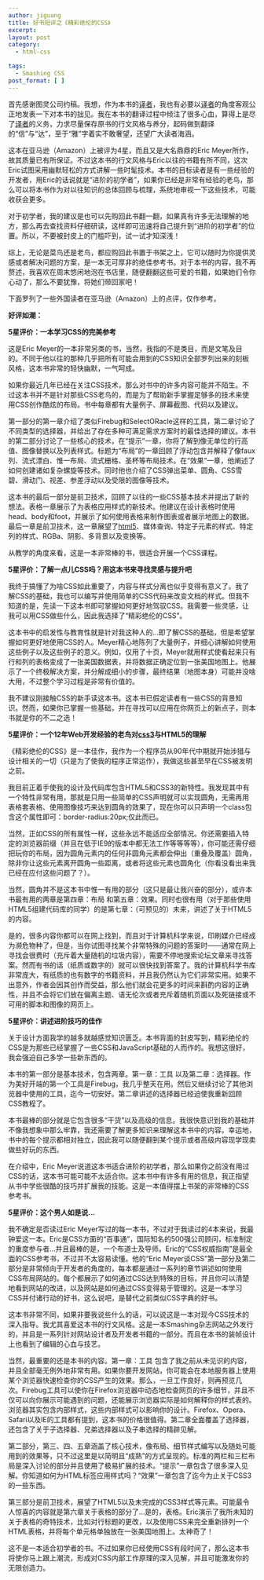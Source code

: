 ```yaml
---
author: jiguang
title: 好书短评之《精彩绝伦的CSS》
excerpt:
layout: post
category:
  - html-css

tags:
  - Smashing CSS
post_format: [ ]
---
```

首先感谢图灵公司约稿。我想，作为本书的[译者][1]，我也有必要以[译者][1]的角度客观公正地发表一下对本书的拙见。我在本书的翻译过程中倾注了很多心血，算得上是尽了[译者][1]的义务，力求尽量保存原书的行文风格与养分，起码做到翻译的“信”与“达”，至于“雅”字着实不敢奢望，还望广大读者海涵。

这本在亚马逊（Amazon）上被评为4星，而且又是大名鼎鼎的Eric Meyer所作，故其质量已有所保证。不过这本书的行文风格与Eric以往的书籍有所不同，这次Eric试图采用幽默轻松的方式讲解一些时髦技术。本书的目标读者是有一些经验的开发者，用Eric的话说就是“进阶的初学者”，如果你已经是非常有经验的老鸟，那么可以将本书作为对以往知识的总体回顾与梳理，系统地审视一下这些技术，可能收获会更多。

对于初学者，我的建议是也可以先购回此书翻一翻，如果真有许多无法理解的地方，那么再去查找资料仔细研读，这样即可迅速将自己提升到“进阶的初学者”的位置。所以，不要被封皮上的门槛吓到，试一试才知深浅！

综上，无论是菜鸟还是老鸟，都应购回此书置于书架之上，它可以随时为你提供灵感或者解决问题的方案，是一本无可厚非的绝佳参考书。对于本书的内容，我不再赘述，我喜欢在周末悠闲地泡在书店里，随便翻翻这些可爱的书籍，如果她们令你心动了，那么不要犹豫，将她们带回家吧！

下面罗列了一些外国读者在亚马逊（Amazon）上的点评，仅作参考。

**好评如潮：**

**5星评价：一本学习CSS的完美参考**

这是Eric Meyer的一本非常另类的书，当然，我指的不是类目，而是文笔及目的。不同于他以往的那种几乎把所有可能会用到的CSS知识全部罗列出来的刻板风格，这本书非常的轻快幽默，一气呵成。

如果你最近几年已经在关注CSS技术，那么对书中的许多内容可能并不陌生。不过这本书并不是针对那些CSS老鸟的，而是为了帮助新手掌握足够多的技术来使用CSS创作酷炫的布局。书中每章都有大量例子、屏幕截图、代码以及建议。

第一部分的第一章介绍了类似Firebug和SelectORacle这样的工具，第二章讨论了不同类型的选择器，并给出了存在多种可满足需求方案时的最佳选择的建议。本书的第二部分讨论了一些核心的技术，在“提示”一章，你将了解到像无单位的行高值、图像替换以及列表样式。标题为“布局”的一章回顾了浮动包含并解释了像faux列、流式漂白、惟一布局、流式栅格、圣杯等布局技术。在“效果”一章，他阐述了如何创建诸如复杂螺旋等技术。同时他也介绍了CSS弹出菜单、圆角、CSS雪碧、滑动门、视差、参差浮动以及受限的图像等技术。

这本书的最后一部分是前卫技术，回顾了以往的一些CSS基本技术并提出了新的想法。表格一章展示了为表格应用样式的新技术。他建议在设计表格时使用head、body和foot，并展示了如何使用表格来制作图表或者展示地图上的数据。最后一章是前卫技术，这一章展望了[html5][2]、媒体查询、特定子元素的样式、特定列的样式、RGBa、阴影、多背景以及变换等。

从教学的角度来看，这是一本非常棒的书，很适合开展一个CSS课程。

**5星评价：了解一点儿CSS吗？用这本书来寻找灵感与提升吧**

我终于搞懂了为啥CSS如此重要了，内容与样式分离也似乎变得有意义了。我了解CSS的基础，我也可以编写并使用简单的CSS代码来改变文档的样式。但我不知道的是，先读一下这本书即可掌握如何更好地驾驭CSS。我需要一些灵感，让我可以用CSS做些什么，因此我选择了“精彩绝伦的CSS”。

这本书中的启发性与教育性就是针对我这种人的…即了解CSS的基础，但是希望掌握如何更好地使用CSS的人。Meyer精心地陈列了大量例子，并细心讲解如何使用这些例子以及这些例子的意义。例如，仅用了十页，Meyer就用样式使看起来只有行和列的表格变成了一张美国数据表，并将数据正确定位到一张美国地图上。他展示了一个终极解决方案，并分解成细小的步骤，最终结果（地图本身）可能并没啥大用，不过整个学习过程是非常有价值的。

我不建议刚接触CSS的新手读这本书。这本书已假定读者有一些CSS的背景知识。然而，如果你已掌握一些基础，并在寻找可以应用在你网页上的新点子，则本书就是你的不二之选！

**5星评价：一个12年Web开发经验的老鸟对[css3][3]与HTML5的理解**

《精彩绝伦的CSS》是一本佳作，我作为一个程序员从90年代中期就开始涉猎与设计相关的一切（只是为了使我的程序正常运作），我做这些甚至早在CSS被发明之前。

我目前正着手使我的设计及代码库包含HTML5和CSS3的新特性。我发现其中有一个特性非常有用，那就是只用一些简单的CSS声明就可以实现圆角，无需再用表格套表格、使用图像技巧来达到圆角的效果了，现在你可以只声明一个class包含这个属性即可：border-radius:20px;仅此而已。

当然，正如CSS的所有属性一样，这些永远不能适应全部情况。你还需要插入特定的浏览器前缀（并且在低于IE9的版本中都无法工作等等等等），你可能还需仔细把玩你的布局，因为圆角元素内的任何非圆角元素都会伸出（重叠及覆盖）圆角，除非你让这些元素离开圆角一些距离，或者将这些元素也圆角化（你看没看出来我已经在应付这些问题了？）。

当然，圆角并不是这本书中惟一有用的部分（这只是最让我兴奋的部分），或许本书最有用的两章是第四章：布局 和第五章：效果。同时也很有用（对于那些使用HTML5组建代码库的同学）的是第七章：（可预见的）未来，讲述了关于HTML5的内容。

是的，很多内容你都可以在网上找到，而且对于计算机科学来说，印刷媒介已经成为濒危物种了，但是，当你试图寻找某个非常特殊的问题的答案时——通常在网上寻找会很费时（充斥着大量随机的垃圾内容），需要不停地搜索论坛文章来寻找答案。然而有书的话（纸质或数字的）就可以很快找到答案了。我的计算机科学书库非常庞大，有纸质的也有数字的书籍资料，并且我仍然认为它们非常实用。如果不出意外，作者会因其创作而受益，那么他们就会花更多的时间来斟酌内容的正确性，并且不会将它们放在偏离主题、语无伦次或者充斥着随机页面以及死链接或不可用的脚本和图像的网页上。

**5星评价：讲述进阶技巧的佳作**

关于设计方面我学的越多就越感觉知识匮乏。本书背面的封皮写到，精彩绝伦的CSS是为那些已经掌握了一些CSS和JavaScript基础的人而作的。我想这很好，我会强迫自己多学一些新东西的。

本书的第一部分是基本技术，包含两章。第一章：工具 以及第二章：选择器。作为美好开端的第一个工具是Firebug，我几乎整天在用。然后又继续讨论了其他浏览器中使用的工具，迄今一切安好。第二章讲述的选择器已经迫使我重新回顾CSS教程了。

本书最棒的部分就是它包含很多“干货”以及高级的信息。我很快意识到我的基础并不像我想象中那么牢靠，我还需要了解更多知识来理解这本书中的内容。幸运地，书中的每个提示都相对独立，因此我可以随便翻到某个提示或者高级内容现学现卖做些好玩的东西。

在介绍中，Eric Meyer说道这本书适合进阶的初学者，那么如果你之前没有用过CSS的话，这本书可能可能不太适合你。这本书中有许多有用的信息，我正指望从书中学些很酷的技巧并扩展我的技能。这是一本值得摆上书架的非常棒的CSS参考书。

**5星评价：这个男人如是说…**

我不确定是否读过Eric Meyer写过的每一本书，不过对于我读过的4本来说，我最钟爱这一本。Eric是CSS方面的“百事通”，国际知名的500强公司顾问，标准制定的重度参与者…并且最棒的是，一个布道士及导师。Eric的“CSS权威指南”是最全面的CSS参考书，不过并不太容易读懂。他的“Eric Meyer谈CSS”第一部分及第二部分是非常倾向于开发者的角度的，每本都是通过一系列的章节讲述如何使用CSS布局网站的。每个都展示了如何通过CSS达到特殊的目标，并且你可以清楚地看到网站的改进，以及网站是如何通过CSS变得易于管理的。这是一本学习CSS并付诸行动的好书，这么说吧，是替代之前类似CSS字典的好书。

这本书非常不同，如果非要我说些什么的话，可以说这是一本对现今CSS技术的深入指导。我尤其喜爱这本书的行文风格。这是一本Smashing杂志网站之外发行的，并且是一系列针对网站设计者及开发者书籍的一部分。而且在本书的装帧设计上也看到了编辑的心血与技艺。

当然，最重要的还是本书的内容。第一章：工具 包含了我之前从未见识的内容，并且全部毫无例外地非常有用。如果你要开发网站，你可能会在本地服务器上使用某个浏览器快速检查你的CSS产生的效果。那么，一旦工作良好，则再预览几次。Firebug工具可以使你在Firefox浏览器中动态地检查网页的许多细节，并且不仅可以向你展示可能遇到的问题，还能展示浏览器实际是如何解释你的样式表的。浏览器其实包含内部样式，这些内部样式可以影响你的设计。Firefox、Opera、Safari以及IE的工具都有提到，这本书的价格很值得。第二章全面覆盖了选择器，还包含了关于子选择器、兄弟选择器以及子串选择的精辟见解。

第二部分，第三、四、五章涵盖了核心技术，像布局、细节样式编写以及随处可能用到的效果等，只不过这里是以简明且“成熟”的方式呈现的。标准的两栏和三栏布局是深入讨论的部分并且使用了极易扩展的技术。“提示”一章包含了很多深入见解。你知道如何为HTML标签应用样式吗？“效果”一章包含了迄今为止关于CSS3的一些东西。

第三部分是前卫技术，展望了HTML5以及未完成的CSS3样式等元素。可能最令人惊喜的内容就是第六章关于表格的部分了…是的，表格。Eric演示了我所未知的关于表格的奇特技术，比如对行标题的更改，以及使用CSS来完全重新排列一个HTML表格，并将每个单元格单独放在一张美国地图上。太神奇了！

这不是一本适合初学者的书。不过如果你已经使用CSS有段时间了，那么这本书将使你马上跟上潮流，形成对CSS内部工作原理的深入见解，并且可能激发你的无限创造力。

 [1]: http://jiguang.github.com "译者"
 [2]: http://44ux.com/index.php/tag/html5/ "html5"
 [3]: http://44ux.com/index.php/tag/css3/ "css3"